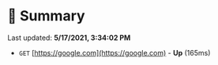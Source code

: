 # 📖 Summary
Last updated: **5/17/2021, 3:34:02 PM**

- `GET` [https://google.com](https://google.com) - **Up** (165ms)
